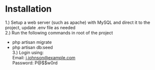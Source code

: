 # Installation
1.) Setup a web server (such as apache) with MySQL and direct it to the project, update .env file as needed <br/>
2.) Run the following commands in root of the project <br/>
 - php artisan migrate <br/>
 - php artisan db:seed <br/>
3.) Login using: <br/>
 Email: j.johnson@example.com <br/>
 Password: P@$$w0rd
